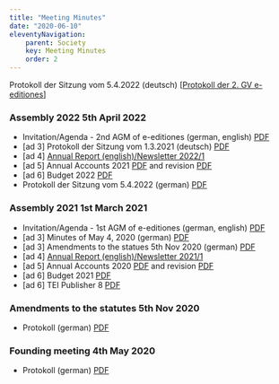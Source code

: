 ```yaml
---
title: "Meeting Minutes"
date: "2020-06-10"
eleventyNavigation:
    parent: Society
    key: Meeting Minutes
    order: 2
---
```


Protokoll der Sitzung vom 5.4.2022 (deutsch) \[[Protokoll der 2. GV e-editiones](https://e-editiones.org/wp-content/uploads/2022/04/Protokoll-der-2.-GV-e-editiones-1.pdf "Protokoll der 2. GV e-editiones")\]

### Assembly 2022 5th April 2022

- Invitation/Agenda - 2nd AGM of e-editiones (german, english) [PDF](https://e-editiones.org/wp-content/uploads/2022/03/Invitation_Agenda_2ndAGM-e-editiones.pdf)
- [ad 3\] Protokoll der Sitzung vom 1.3.2021 (deutsch) [PDF](https://e-editiones.org/wp-content/uploads/2022/04/20210301-meeting_minutes.pdf "20210301-meeting_minutes") 
- [ad 4\] [Annual Report (english)/Newsletter 2022/1](newsletter-2022-1/) 
- [ad 5\] Annual Accounts 2021 [PDF](https://e-editiones.org/wp-content/uploads/2022/04/05a_Bilanz_Erfolgsrechung_2021.pdf) and revision [PDF](https://e-editiones.org/wp-content/uploads/2022/04/05b_2021_Revisionsbericht_e-editiones.pdf)
- [ad 6\] Budget 2022 [PDF](https://e-editiones.org/wp-content/uploads/2022/04/06_budget_e-editiones_2022.pdf) 
- Protokoll der Sitzung vom 5.4.2022 (german) [PDF](https://e-editiones.org/protokoll-der-2-gv-e-editiones/)

### Assembly 2021 1st March 2021

- Invitation/Agenda - 1st AGM of e-editiones (german, english) [PDF](https://e-editiones.org/wp-content/uploads/2021/02/Einladung_Traktanden-1.-GV-e-editiones.pdf "Einladung_Traktanden 1. GV e-editiones")
- [ad 3\] Minutes of May 4, 2020 (german) [PDF](https://e-editiones.org/wp-content/uploads/2021/02/20200504_PROT_Gruendungsversammlung_e-editiones-signed.pdf "20200504_PROT_Gruendungsversammlung_e-editiones-signed")
- [ad 3\] Amendments to the statues 5th Nov 2020 (german) [PDF](https://e-editiones.org/wp-content/uploads/2021/02/20201101_Protokoll_Statutenaenderungen_signed.pdf "20201101_Protokoll_Statutenaenderungen_signed")
- [ad 4\] [Annual Report (english)/Newsletter 2021/1](newsletter-2021-1/)
- [ad 5\] Annual Accounts 2020 [PDF](https://e-editiones.org/wp-content/uploads/2021/02/05a_Bilanz_Erfolgsrechnung_2020.pdf "05a_Bilanz_Erfolgsrechnung_2020") and revision [PDF](https://e-editiones.org/wp-content/uploads/2021/02/05b_2020_Revisionsbericht_e-editiones.pdf "05b_2020_Revisionsbericht_e-editiones") 
- [ad 6\] Budget 2021 [PDF](https://e-editiones.org/wp-content/uploads/2021/02/04_budget_e-editiones_2021.pdf "04_budget_e-editiones_2021") 
- [ad 6\] TEI Publisher 8 [PDF](https://e-editiones.org/wp-content/uploads/2021/02/20200224_tei_publisher_8.pdf "20200224_tei_publisher_8")

### Amendments to the statutes 5th Nov 2020

- Protokoll (german) [PDF](https://e-editiones.org/wp-content/uploads/2021/02/20201101_Protokoll_Statutenaenderungen_signed.pdf "20201101_Protokoll_Statutenaenderungen_signed")

### Founding meeting 4th May 2020

- Protokoll (german) [PDF](https://dev.k-r.ch/wp-content/uploads/2020/06/20200504_PROT_Gruendungsversammlung_e-editiones-signed.pdf "20200504_PROT_Gruendungsversammlung_e-editiones-signed")
